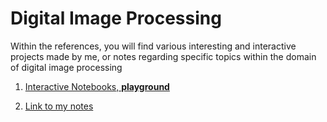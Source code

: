 # Digital Image Processing

Within the references, you will find various interesting and interactive projects made by me, or notes regarding specific topics within the domain of digital image processing

1. [Interactive Notebooks, **playground**](https://github.com/leinaxd/NOTES/tree/main/digital_image_processing/notebooks)
  

  
2. [Link to my notes](https://github.com/leinaxd/NOTES/tree/main/digital_image_processing)
